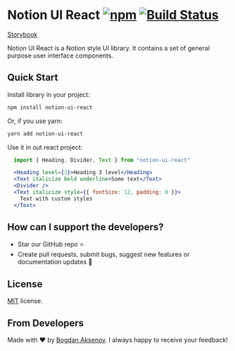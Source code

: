 # Notion UI React [![npm][badge:license]]() [![Build Status][badge:github-actions]][link:github-actions]

[Storybook][link:storybook]

Notion UI React is a Notion style UI library. It contains a set of general purpose user interface components.

## Quick Start

Install library in your project:

```bash
npm install notion-ui-react
```

Or, if you use yarn:

```bash
yarn add notion-ui-react
```

Use it in out react project:

```jsx
  import { Heading, Divider, Text } from "notion-ui-react"

  <Heading level={3}>Heading 3 level</Heading>
  <Text italicize bold underline>Some text</Text>
  <Divider />
  <Text italicize style={{ fontSize: 12, padding: 0 }}>
    Text with custom styles
  </Text>
```

## How can I support the developers?

- Star our GitHub repo :star:
- Create pull requests, submit bugs, suggest new features or documentation updates :wrench:

## License

[MIT](LICENSE) license.

## From Developers

Made with :heart: by [Bogdan Aksenov][link:bogdan-aksenov-tg].
I always happy to receive your feedback!

[badge:license]: https://img.shields.io/npm/l/react-native-ui-kitten.svg
[badge:github-actions]: https://github.com/akveo/react-native-ui-kitten/workflows/Build/badge.svg
[link:github-actions]: https://github.com/akveo/react-native-ui-kitten/actions
[link:storybook]: https://bogdanaks.github.io/notion-ui-react/
[link:bogdan-aksenov-tg]: https://t.me/bogdanaks
